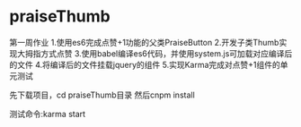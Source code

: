 # praiseThumb

第一周作业
1.使用es6完成点赞+1功能的父类PraiseButton
2.开发子类Thumb实现大拇指方式点赞
3.使用babel编译es6代码，并使用system.js可加载对应编译后的文件
4.将编译后的文件挂载jquery的组件
5.实现Karma完成对点赞+1组件的单元测试

先下载项目，cd praiseThumb目录
然后cnpm install

测试命令:karma start
